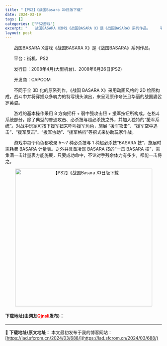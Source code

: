 ```yaml
---
title: "【PS2】《战国Basara X》日版下载"
date: 2024-03-19
tags: []
categories: ["PS2游戏"]
excerpt: "　　战国BASARA X游戏《战国BASARA X》是《战国BASARA》系列作品。 　　平台：街机、PS2 　　发行日：2008年4月(大型机台)、2008年6月26日(PS2) 　　开发商：CAPCOM 　　不同于全 3D 化的原系列作，《战国 BASARA X》采用动画风格的 2D 绘图构成，&hellip;"
layout: post
---
```


 <p>　　战国BASARA X游戏《战国BASARA X》是《战国BASARA》系列作品。</p> <p>　　平台：街机、PS2</p> <p>　　发行日：2008年4月(大型机台)、2008年6月26日(PS2)</p> <p>　　开发商：CAPCOM</p> <p>　　不同于全 3D 化的原系列作，《战国 BASARA X》采用动画风格的 2D 绘图构成，战斗中并将穿插众多魄力的特写镜头演出，来呈现原作夸张且华丽的战国婆娑罗英姿。</p> <p>　　游戏的基本操作采用 8 方向摇杆 + 弱中强攻击钮 + 援军按钮所构成。在格斗系统部分，除了典型的普通攻击、必杀技与超必杀技之外，并加入独特的&ldquo;援军系统&rdquo;。对战中玩家可按下援军钮来呼叫援军角色，施展 &ldquo;援军攻击&rdquo;、&ldquo;援军空中追击&rdquo;、&ldquo;援军反击&rdquo;、&ldquo;援军协助&rdquo;、&ldquo;援军格档&rdquo;等招式来协助玩家作战。</p> <p>　　游戏中每个角色都收录 5～7 种必杀技与 1 种超必杀技&ldquo;BASARA 技&rdquo;，施展时需耗费 BASARA 计量表。之外并具备凌驾 BASARA 技的&ldquo;一击 BASARA 技&rdquo;，需集满一击计量表方能施展，只要成功命中，不论对手残余体力有多少，都能一击将之。</p> <p align="center"><img align="" border="0" src="https://lad.sfcrom.cn/wp-content/uploads/2024/03/20240319_65f9998507b49.jpg" width="441" alt="【PS2】《战国Basara X》日版下载" /></p> <p><h4>下载地址(由网友<font color="red">Qjnsli</font>发布)：</h4></p> 

---
📖 **下载地址/原文地址：** 本文最初发布于我的博客网站：[https://lad.sfcrom.cn/2024/03/688/](https://lad.sfcrom.cn/2024/03/688/)
